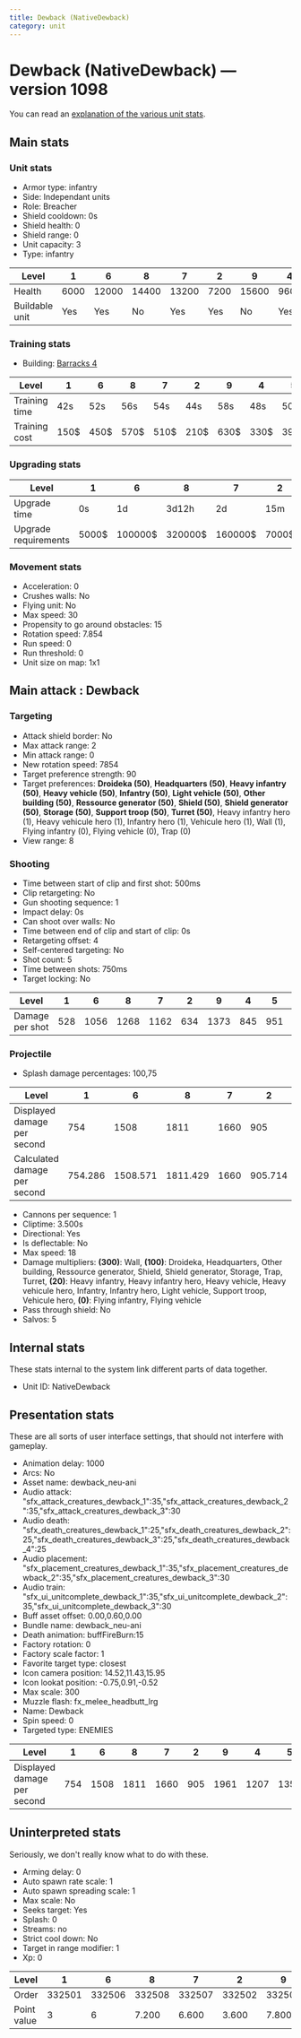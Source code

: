 ```yaml
---
title: Dewback (NativeDewback)
category: unit
---
```


# Dewback (NativeDewback) — version 1098

You can read an [explanation  of the various unit stats](unitexplained.md).

## Main stats

### Unit stats

  * Armor type: infantry
  * Side: Independant units
  * Role: Breacher
  * Shield cooldown: 0s
  * Shield health: 0
  * Shield range: 0
  * Unit capacity: 3
  * Type: infantry

|Level         |1   |6    |8    |7    |2   |9    |4   |5    |3   |10   |
|--------------|----|-----|-----|-----|----|-----|----|-----|----|-----|
|Health        |6000|12000|14400|13200|7200|15600|9600|10800|8400|18000|
|Buildable unit|Yes |Yes  |No   |Yes  |Yes |No   |Yes |Yes  |Yes |No   |


### Training stats

  * Building: [Barracks 4](smugglerBarracks.html)

|Level        |1   |6   |8   |7   |2   |9   |4   |5   |3   |10  |
|-------------|----|----|----|----|----|----|----|----|----|----|
|Training time|42s |52s |56s |54s |44s |58s |48s |50s |46s |1m  |
|Training cost|150$|450$|570$|510$|210$|630$|330$|390$|270$|690$|


### Upgrading stats

|Level               |1    |6      |8      |7      |2    |9       |4     |5     |3    |10      |
|--------------------|-----|-------|-------|-------|-----|--------|------|------|-----|--------|
|Upgrade time        |0s   |1d     |3d12h  |2d     |15m  |5d      |3h30m |8h    |1h   |1w1d    |
|Upgrade requirements|5000$|100000$|320000$|160000$|7000$|1000000$|12500$|25000$|9000$|1750000$|


### Movement stats

  * Acceleration: 0
  * Crushes walls: No
  * Flying unit: No
  * Max speed: 30
  * Propensity to go around obstacles: 15
  * Rotation speed: 7.854
  * Run speed: 0
  * Run threshold: 0
  * Unit size on map: 1x1

## Main attack : Dewback

### Targeting

  * Attack shield border: No
  * Max attack range: 2
  * Min attack range: 0
  * New rotation speed: 7854
  * Target preference strength: 90
  * Target preferences: **Droideka (50)**, **Headquarters (50)**, **Heavy infantry (50)**, **Heavy vehicle (50)**, **Infantry (50)**, **Light vehicle (50)**, **Other building (50)**, **Ressource generator (50)**, **Shield (50)**, **Shield generator (50)**, **Storage (50)**, **Support troop (50)**, **Turret (50)**, Heavy infantry hero (1), Heavy vehicule hero (1), Infantry hero (1), Vehicule hero (1), Wall (1), Flying infantry (0), Flying vehicle (0), Trap (0)
  * View range: 8

### Shooting

  * Time between start of clip and first shot: 500ms
  * Clip retargeting: No
  * Gun shooting sequence: 1
  * Impact delay: 0s
  * Can shoot over walls: No
  * Time between end of clip and start of clip: 0s
  * Retargeting offset: 4
  * Self-centered targeting: No
  * Shot count: 5
  * Time between shots: 750ms
  * Target locking: No

|Level          |1  |6   |8   |7   |2  |9   |4  |5  |3  |10  |
|---------------|---|----|----|----|---|----|---|---|---|----|
|Damage per shot|528|1056|1268|1162|634|1373|845|951|740|1584|


### Projectile

  * Splash damage percentages: 100,75

|Level                       |1      |6       |8       |7   |2      |9       |4       |5       |3       |10      |
|----------------------------|-------|--------|--------|----|-------|--------|--------|--------|--------|--------|
|Displayed damage per second |754    |1508    |1811    |1660|905    |1961    |1207    |1358    |1057    |2262    |
|Calculated damage per second|754.286|1508.571|1811.429|1660|905.714|1961.429|1207.143|1358.571|1057.143|2262.857|


  * Cannons per sequence: 1
  * Cliptime: 3.500s
  * Directional: Yes
  * Is deflectable: No
  * Max speed: 18
  * Damage multipliers: **(300)**: Wall, **(100)**: Droideka, Headquarters, Other building, Ressource generator, Shield, Shield generator, Storage, Trap, Turret, **(20)**: Heavy infantry, Heavy infantry hero, Heavy vehicle, Heavy vehicule hero, Infantry, Infantry hero, Light vehicle, Support troop, Vehicule hero, **(0)**: Flying infantry, Flying vehicle
  * Pass through shield: No
  * Salvos: 5

## Internal stats

These stats internal to the system link different parts of data together.

  * Unit ID: NativeDewback

## Presentation stats

These are all sorts of user interface settings, that should not interfere with gameplay.

  * Animation delay: 1000
  * Arcs: No
  * Asset name: dewback_neu-ani
  * Audio attack: "sfx_attack_creatures_dewback_1":35,"sfx_attack_creatures_dewback_2":35,"sfx_attack_creatures_dewback_3":30
  * Audio death: "sfx_death_creatures_dewback_1":25,"sfx_death_creatures_dewback_2":25,"sfx_death_creatures_dewback_3":25,"sfx_death_creatures_dewback_4":25
  * Audio placement: "sfx_placement_creatures_dewback_1":35,"sfx_placement_creatures_dewback_2":35,"sfx_placement_creatures_dewback_3":30
  * Audio train: "sfx_ui_unitcomplete_dewback_1":35,"sfx_ui_unitcomplete_dewback_2":35,"sfx_ui_unitcomplete_dewback_3":30
  * Buff asset offset: 0.00,0.60,0.00
  * Bundle name: dewback_neu-ani
  * Death animation: buffFireBurn:15
  * Factory rotation: 0
  * Factory scale factor: 1
  * Favorite target type: closest
  * Icon camera position: 14.52,11.43,15.95
  * Icon lookat position: -0.75,0.91,-0.52
  * Max scale: 300
  * Muzzle flash: fx_melee_headbutt_lrg
  * Name: Dewback
  * Spin speed: 0
  * Targeted type: ENEMIES

|Level                      |1  |6   |8   |7   |2  |9   |4   |5   |3   |10  |
|---------------------------|---|----|----|----|---|----|----|----|----|----|
|Displayed damage per second|754|1508|1811|1660|905|1961|1207|1358|1057|2262|


## Uninterpreted stats

Seriously, we don't really know what to do with these.

  * Arming delay: 0
  * Auto spawn rate scale: 1
  * Auto spawn spreading scale: 1
  * Max scale: No
  * Seeks target: Yes
  * Splash: 0
  * Streams: no
  * Strict cool down: No
  * Target in range modifier: 1
  * Xp: 0

|Level      |1     |6     |8     |7     |2     |9     |4     |5     |3     |10    |
|-----------|------|------|------|------|------|------|------|------|------|------|
|Order      |332501|332506|332508|332507|332502|332509|332504|332505|332503|332510|
|Point value|3     |6     |7.200 |6.600 |3.600 |7.800 |4.800 |5.400 |4.200 |9     |


